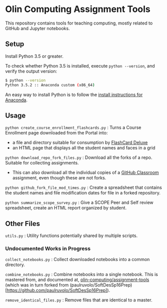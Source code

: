 # Olin Computing Assignment Tools

This repository contains tools for teaching computing, mostly related to GitHub and Jupyter notebooks.

## Setup

Install Python 3.5 or greater.

To check whether Python 3.5 is installed, execute `python --version`, and verify the output version:

``` bash
$ python --version
Python 3.5.2 :: Anaconda custom (x86_64)
```

An easy way to install Python is to follow the [install instructions for Anaconda](https://docs.continuum.io/anaconda/install).

## Usage

`python create_course_enrollment_flashcards.py`
: Turns a Course Enrollment page downloaded from the Portal into:
- a file and directory suitable for consumption by [FlashCard Deluxe](http://orangeorapple.com/Flashcards/)
- an HTML page that displays all the student names and faces in a grid

`python download_repo_fork_files.py`
: Download all the forks of a repo. Suitable for collecting assignments.
- This can also download all the individual copies of a [GitHub Classroom](https://classroom.github.com) assignment, even though these are not forks.

`python github_fork_file_mod_times.py`
: Create a spreadsheet that contains the student names and file modification dates for file in a forked repository.

`python summarize_scope_survey.py`
: Give a SCOPE Peer and Self review spreadsheet, create an HTML report organized by student.

## Other Files

`utils.py`
: Utility functions potentially shared by multiple scripts.

### Undocumented Works in Progress

`collect_notebooks.py`
: Collect downloaded notebooks into a common directory.

`combine_notebooks.py`
: Combine notebooks into a single notebook. This is mastered from,
and documented at, [olin-computing/assignment-tools](https://github.com/olin-computing/assignment-tools) (which was in turn forked from (paulruvolo/SoftDesSp16Prep)[https://github.com/paulruvolo/SoftDesSp16Prep]).

`remove_identical_files.py`
: Remove files that are identical to a master.

